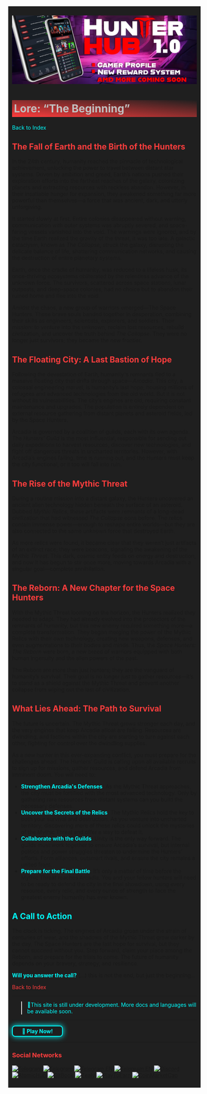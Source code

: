 <div style="background-color:#1F1F1F; padding:10px;">

![Space Hunters: Reborn](../../../static/img/Baanner%20top%203.jpg)
# <div style="background: linear-gradient(185deg, #1F1F1F, #FF3D3D); padding: 5px; color: #FFFFFF;"><span style="color:#c0c0c0"> Lore: “The Beginning”
[<span style="color:#00FFFF">Back to Index</span>](../../../index.md)
## <span style="color:#FF3D3D">The Fall of Earth and the Birth of the Hunters
In the 24th century, humanity reached the pinnacle of technological achievement, unlocking the power to travel between distant star systems. Driven by ambition and greed, Earth’s nations pushed their exploration efforts into the farthest reaches of the galaxy, colonizing planets and extracting resources with reckless abandon. However, in their insatiable hunger for expansion, they awakened something far more powerful than themselves—a force that was ancient, dark, and utterly unforgiving.

It started slowly at first. Entire colonies disappeared without warning, communication with outer systems was abruptly severed, and space-faring vessels vanished into the void. The warnings were ignored, and by the time Earth realized the gravity of the threat, it was too late. A galactic cataclysm, known as *The Collapse*, struck the galaxy, disrupting the delicate balance of life, shattering communication networks, and causing the destruction of entire planetary systems.

Earth, once the cradle of humanity, was reduced to a lifeless husk, its once-thriving ecosystems obliterated by the relentless advance of the unknown force. The survivors, scattered across space stations, lunar outposts, and deep-space colonies, had no choice but to abandon their ruined home and flee into the void.

Amidst the chaos, a new group of warriors emerged—The Space Hunters. These brave souls banded together in desperation, combining their skills as engineers, scientists, explorers, and soldiers. Their mission: to venture into the unknown, reclaim lost resources, rebuild civilization, and uncover the truth behind *The Collapse*. They were no longer just survivors; they became the new frontier.

## <span style="color:#FF3D3D">The Floating City: A Last Bastion of Hope
Following the devastation of Earth, humanity's remnants fled to a massive floating city that drifts through space—*Arcadia*. This city, a colossal engineering marvel, is humanity’s last hope, housing millions of refugees and advanced technologies from the old world. But it is not without its vulnerabilities. The city’s engines are old, requiring constant maintenance and upgrades. The population is entirely dependent on external resource gathering from distant planets and asteroid fields, led by the Space Hunters.

Arcadia is governed by a coalition of guilds, each with its own agenda. The *Hunters' Guild* is the most influential, responsible for sending out daily expeditions to harvest resources, discover new technologies, and fight off dangerous threats in uncharted territories. However, with Arcadia’s engines failing, time is running out, and the Hunters must keep the city functional, or it too will fall into ruin.

## <span style="color:#FF3D3D">The Rise of the Mythic Threat
During a routine mission into a distant galaxy, the Hunters uncovered an ancient alien technology hidden beneath the surface of an asteroid. Dubbed *Mythic Relics*, these artifacts were remnants of a long-dead civilization that had witnessed *The Collapse* eons before. The relics contain immense power—enough to reshape entire worlds—but they are also connected to the same unknown force that destroyed Earth.

As more relics were found, it became clear that they weren’t just artifacts of an extinct race; they were beacons, signaling the awakening of the *Mythic Threat*. This dark, cosmic entity feeds on energy and destruction, and now it has begun to stir once more, moving towards Arcadia with a singular goal—complete annihilation.

## <span style="color:#FF3D3D">The Reborn: A New Chapter for the Space Hunters
With the Mythic Threat looming on the horizon, the Hunters realized they needed to adapt. They had already evolved into the protectors of the remnants of humanity, but this new enemy required something more—a complete transformation. They began merging the power of the Mythic Relics with their own technology, creating new weapons, defenses, and even augmentations to their bodies and minds. Thus, the *Space Hunters: The Reborn* were born, a new breed of warriors equipped with both human ingenuity and the alien powers of the past.

The Reborn are more than just hunters; they are the vanguard of humanity’s survival. Their goal is no longer just to gather resources—it’s to stand as a shield against the Mythic Threat and prevent another collapse from wiping out the last of civilization.

## <span style="color:#FF3D3D">What Lies Ahead: The Path to Survival
The future is uncertain. The Mythic Threat grows stronger each day, and the very engines that keep Arcadia afloat are failing. Resources are dwindling, and factions within the city are starting to turn against each other, fighting for control over the dwindling supplies.

As a new hunter in this ever-expanding conflict, you must prepare for the challenges ahead. The Hunters' Guild is calling upon all available recruits to sign up for missions, gather resources, and defend Arcadia from imminent doom. You will need to:

- **<span style="color:#00FFFF">Strengthen Arcadia's Defenses**: As the Mythic Threat approaches, the city must be fortified with the most advanced technology. Only by gathering rare resources from distant systems can you build the necessary defenses.
- **<span style="color:#00FFFF">Uncover the Secrets of the Relics**: The Mythic Relics hold the key to both your survival and destruction. As you venture into uncharted territory, discovering more of these relics could unlock the mysteries of the Mythic Threat and offer a way to defeat it.
- **<span style="color:#00FFFF">Collaborate with the Guilds**: Unity is the only way forward. The guilds must work together to ensure Arcadia’s survival, but internal politics and power struggles threaten to undermine the Hunters’ efforts. Form alliances, outsmart rivals, and ensure the city remains a united front.
- **<span style="color:#00FFFF">Prepare for the Final Battle**: It’s only a matter of time before the Mythic Threat reaches Arcadia. You and your fellow hunters will need to be ready to defend the city in the final showdown, using every resource, every relic, and every ounce of strength to face the greatest enemy humanity has ever known.

## <span style="color:#00FFFF">A Call to Action
The clock is ticking. The engines of Arcadia groan under the strain of centuries of wear, and the shadows of the Mythic Threat grow darker by the day. The Space Hunters are the last hope for survival, but they cannot succeed without you. Step forward, claim your place among the Reborn, and prepare for the trials to come. The future of humanity depends on your bravery, strategy, and resilience.

**<span style="color:#00FFFF">Will you answer the call?**
(...) this is not the end, but just the beginning...

[<span style="color:#FF3D3D">Back to Index</span>](../../../index.md)
<hr>

><span style="color:#00FFFF"> 🔧This site is still under development. More docs and languages will be available soon.</span>
<hr>
<a href="https://spacehunters.online" style="text-decoration:none;">
  <div style="display:inline-block; padding:4px 24px; background-color:#1F1F1F; color:#00FFFF; border: 2px solid #00FFFF; border-radius:8px; font-weight:bold; box-shadow: 0px 0px 15px #00FFFF; transition: background-color 0.3s, box-shadow 0.3s;">
    🚀 Play Now!
  </div>
</a>

<style>
  a:hover div {
    background-color: #00FFFF;
    color: #1F1F1F;
    box-shadow: 0px 0px 25px #00FFFF;
  }
</style>
****

### <span style="color:#FF3D3D"> Social Networks </span>

[![Telegram](https://img.shields.io/badge/Telegram-BOT-26A5E4?style=plastic&logo=telegram)](https://t.me/SpaceHuntersBot)
[![Telegram](https://img.shields.io/badge/Telegram-Announcements-26A5E4?style=plastic&logo=telegram)](https://t.me/spacehuntersnews)
[![Telegram EN](https://img.shields.io/badge/Telegram-Chat%20ENG-2CA5E0?style=plastic&logo=telegram)](https://t.me/spacehunterss)
[![Telegram EN](https://img.shields.io/badge/Telegram-Chat%20ESP-2CA5E0?style=plastic&logo=telegram)](https://t.me/shspanish)
[![Discord](https://img.shields.io/badge/Discord-Space%20Hunters-7289DA?style=plastic&logo=discord)](https://discord.gg/wpmzyJM9xb)
[![AtomicHub](https://img.shields.io/badge/AtomicHub-Space%20Hunters-EE474C?style=plastic&logo=atomichub)](https://wax.atomichub.io/explorer/collection/wax-mainnet/spacehunterz)
[![GitBook](https://img.shields.io/badge/GitBook-Space%20Hunters-7A8089?style=plastic&logo=gitbook)](https://spaceheroes.gitbook.io/space-hunters)
[![Zealy](https://img.shields.io/badge/Zealy-Space%20Hunters-FF69B4?style=plastic&logo=zealy)](https://zealy.io/cw/spacehuntersthereborn/invite/UroI4c6fhtB3SX65siHBX)
[![PlayToEarn](https://img.shields.io/badge/PlayToEarn-Space%20Hunters-34C759?style=plastic&logo=playtoearn)](https://playtoearn.com/blockchaingame/space-hunters-the-reborn?rel=search)
[![CoinMarketCap](https://img.shields.io/badge/CoinMarketCap-NFTSpaceHunters-03C9A9?style=plastic&logo=coinmarketcap)](https://coinmarketcap.com/community/profile/nftspacehunters/)
